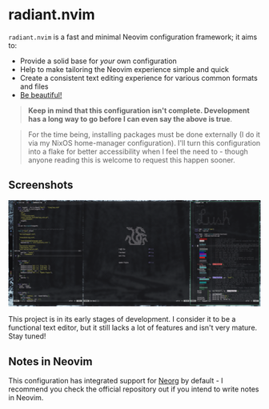 # radiant.nvim
`radiant.nvim` is a fast and minimal Neovim configuration framework; it aims to:

- Provide a solid base for *your* own configuration
- Help to make tailoring the Neovim experience simple and quick
- Create a consistent text editing experience for various common formats and files 
- [Be beautiful!](https://git.devraza.duckdns.org/devraza/kagayaki.nvim)

> **Keep in mind that this configuration isn't complete. Development has a long way to go before I can even say the above is true**.

> For the time being, installing packages must be done externally (I do it via my NixOS home-manager configuration). I'll turn this configuration into a flake for better accessibility when I feel the need to - though anyone reading this is welcome to request this happen sooner.

## Screenshots
![Image of desktop with a few Neovide windows showing the neovim configuration](./assets/screenshot.png)

This project is in its early stages of development. I consider it to be a functional text editor, but it still lacks a lot of features and isn't very mature. Stay tuned!

## Notes in Neovim
This configuration has integrated support for [Neorg](https://github.com/nvim-neorg/neorg) by default - I recommend you check the official repository out if you intend to write notes in Neovim.

